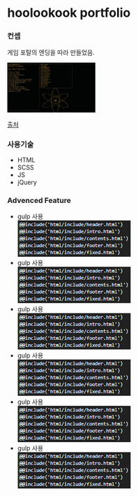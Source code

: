 <h1>hoolookook portfolio</h1>

<h3>컨셉</h3>

<p>게임 포탈의 엔딩을 따라 만들었음.</p>
<img src="/git_photo/portalEnd.jpg" width="40%" height="30%" title="portalEnding" alt="portalEnding"></img>


<a href="https://images.app.goo.gl/oJmhRCauUnYxQKJq9">출처</a>


<h3>사용기술</h3>
<ul>
  <li>HTML</li>
  <li>SCSS</li>
  <li>JS</li>
  <li>jQuery</li>
</ul>


<h3>Advenced Feature</h3>
<ul>
  <li>gulp 사용</li>
  <img src="/git_photo/gulp_index.PNG" title="gulp index" alt="gulp index">
  <li>gulp 사용</li>
  <img src="/git_photo/gulp_index.PNG" title="gulp index" alt="gulp index">
  <li>gulp 사용</li>
  <img src="/git_photo/gulp_index.PNG" title="gulp index" alt="gulp index">
  <li>gulp 사용</li>
  <img src="/git_photo/gulp_index.PNG" title="gulp index" alt="gulp index">
  <li>gulp 사용</li>
  <img src="/git_photo/gulp_index.PNG" title="gulp index" alt="gulp index">
  <li>gulp 사용</li>
  <img src="/git_photo/gulp_index.PNG" title="gulp index" alt="gulp index">
</ul>
